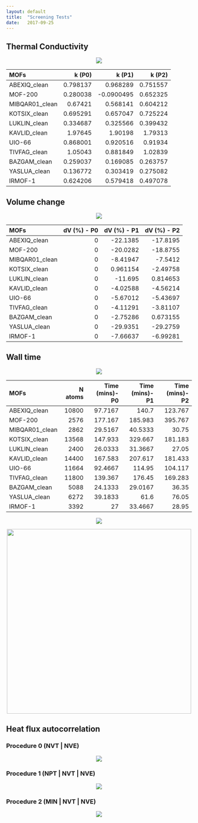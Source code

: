 ```yaml
---
layout: default
title:  "Screening Tests"
date:   2017-09-25
---
```


Thermal Conductivity
--------------------
<p align="center"> <img src="img/k-procedure.png"> </p>


| MOFs           |   k (P0) |     k (P1) |   k (P2) |
|:---------------|---------:|-----------:|---------:|
| ABEXIQ_clean   | 0.798137 |  0.968289  | 0.751557 |
| MOF-200        | 0.280038 | -0.0900495 | 0.652325 |
| MIBQAR01_clean | 0.67421  |  0.568141  | 0.604212 |
| KOTSIX_clean   | 0.695291 |  0.657047  | 0.725224 |
| LUKLIN_clean   | 0.334687 |  0.325566  | 0.399432 |
| KAVLID_clean   | 1.97645  |  1.90198   | 1.79313  |
| UIO-66         | 0.868001 |  0.920516  | 0.91934  |
| TIVFAG_clean   | 1.05043  |  0.881849  | 1.02839  |
| BAZGAM_clean   | 0.259037 |  0.169085  | 0.263757 |
| YASLUA_clean   | 0.136772 |  0.303419  | 0.275082 |
| IRMOF-1        | 0.624206 |  0.579418  | 0.497078 |

Volume change
-------------
<p align="center"> <img src="img/volume-change-procedure.png"> </p>


| MOFs           |   dV (%) - P0 |   dV (%) - P1 |   dV (%) - P2 |
|:---------------|--------------:|--------------:|--------------:|
| ABEXIQ_clean   |             0 |    -22.1385   |    -17.8195   |
| MOF-200        |             0 |    -20.0282   |    -18.8755   |
| MIBQAR01_clean |             0 |     -8.41947  |     -7.5412   |
| KOTSIX_clean   |             0 |      0.961154 |     -2.49758  |
| LUKLIN_clean   |             0 |    -11.695    |      0.814653 |
| KAVLID_clean   |             0 |     -4.02588  |     -4.56214  |
| UIO-66         |             0 |     -5.67012  |     -5.43697  |
| TIVFAG_clean   |             0 |     -4.11291  |     -3.81107  |
| BAZGAM_clean   |             0 |     -2.75286  |      0.673155 |
| YASLUA_clean   |             0 |    -29.9351   |    -29.2759   |
| IRMOF-1        |             0 |     -7.66637  |     -6.99281  |

Wall time
---------
<p align="center"> <img src="img/walltime-procedure.png"> </p>

| MOFs           | N atoms | Time (mins)-P0 | Time (mins)-P1 | Time (mins)-P2 |
|:---------------|--------:|---------------:|---------------:|---------------:|
| ABEXIQ_clean   |   10800 |        97.7167 |       140.7    |        123.767 |
| MOF-200        |    2576 |       177.167  |       185.983  |        395.767 |
| MIBQAR01_clean |    2862 |        29.5167 |        40.5333 |         30.75  |
| KOTSIX_clean   |   13568 |       147.933  |       329.667  |        181.183 |
| LUKLIN_clean   |    2400 |        26.0333 |        31.3667 |         27.05  |
| KAVLID_clean   |   14400 |       167.583  |       207.617  |        181.433 |
| UIO-66         |   11664 |        92.4667 |       114.95   |        104.117 |
| TIVFAG_clean   |   11800 |       139.367  |       176.45   |        169.283 |
| BAZGAM_clean   |    5088 |        24.1333 |        29.0167 |         36.35  |
| YASLUA_clean   |    6272 |        39.1833 |        61.6    |         76.05  |
| IRMOF-1        |    3392 |        27      |        33.4667 |         28.95  |

<p align="center"> <img src="img/walltime-natoms.png"> </p>
<p align="center"> <img src="img/walltime-natoms-all.png" width=500> </p>

Heat flux autocorrelation
-------------------------
### Procedure 0 (NVT | NVE)
<p align="center"> <img src="img/k-P0.png"> </p>

### Procedure 1 (NPT | NVT | NVE)
<p align="center"> <img src="img/k-P1.png"> </p>

### Procedure 2 (MIN | NVT | NVE)
<p align="center"> <img src="img/k-P2.png"> </p>
